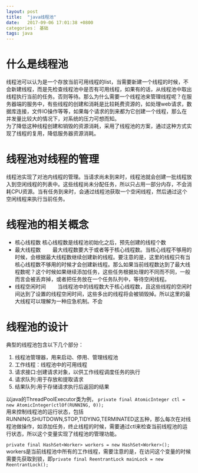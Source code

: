 ```yaml
---
layout: post
title:  "java线程池"
date:   2017-09-06 17:01:38 +0800
categories： 基础
tags: java
---
```



# 什么是线程池
线程池可以认为是一个存放当前可用线程的list，当需要新建一个线程的时候，不会新建线程，而是先检查线程池中是否有可用线程，如果有的话，从线程池中取出线程执行当前的任务。否则等待。那么为什么需要一个线程池来管理线程呢？在服务器端的服务中，有些线程的创建和消耗是比较耗费资源的，如处理web请求，数据库连接，文件IO操作等等，如果每个请求的到来都为它创建一个线程，那么在并发量比较大的情况下，对系统的压力可想而知。  
为了降低这种线程创建和销毁的资源消耗，采用了线程池的方案，通过这种方式实现了线程的复用，降低服务器资源消耗。

# 线程池对线程的管理  
线程池实现了对池内线程的管理。当请求尚未到来时，线程池就会创建一批线程放入到空闲线程的列表中。这些线程尚未分配任务，所以只占用一部分内存，不会消耗CPU资源。当有任务到来时，会通过线程池获取一个空闲线程，然后通过这个空闲线程来执行当前任务。

# 线程池的相关概念
* 核心线程数
核心线程数是线程池初始化之后，预先创建的线程个数　　
* 最大线程数　　
最大线程数要大于或者等于核心线程数。当核心线程不够用的时候，会根据最大线程数继续创建新的线程。要注意的是，这里的线程只有当核心线程数不够用的时候才会创建新线程。那么如果当前线程数达到了最大线程数呢？这个时候如果继续添加任务，这些任务根据处理的不同而不同，一般而言会被丢弃掉，或者把任务放在一个任务队列中，等待空闲线程。　　
* 线程空闲时间　　
当线程池中的线程数大于核心线程数，且这些线程的空闲时间达到了设置的线程空闲时间，这些多出的线程将会被销毁掉。所以这里的最大线程可以理解为一种应急机制。不会

# 线程池的设计
典型的线程池包含以下几个部分：  
1. 线程池管理器，用来启动、停用、管理线程池  
2. 工作线程：线程池中的可用线程  
3. 请求接口:创建请求对象，以供工作线程调度任务的执行　　
4. 请求队列:用于存放和提取请求
5. 结果队列:用于存储请求执行后返回的结果
 

以java的ThreadPoolExecutor类为例，
`private final AtomicInteger ctl = new AtomicInteger(ctlOf(RUNNING, 0));`  
用来控制线程池的运行状态，包括RUNNING,SHUTDOWN,STOP,TIDYING,TERMINATED这五种，那么每次在对线程池做操作，如添加任务，终止线程的时候，需要通过ctl来检查当前线程池的运行状态，所以这个变量实现了线程池的管理功能。　　

`private final HashSet<Worker> workers = new HashSet<Worker>();`  
workers是当前线程池中所有的工作线程，需要注意的是，在访问这个变量的时候需要先获取到锁，即`private final ReentrantLock mainLock = new ReentrantLock();`  





